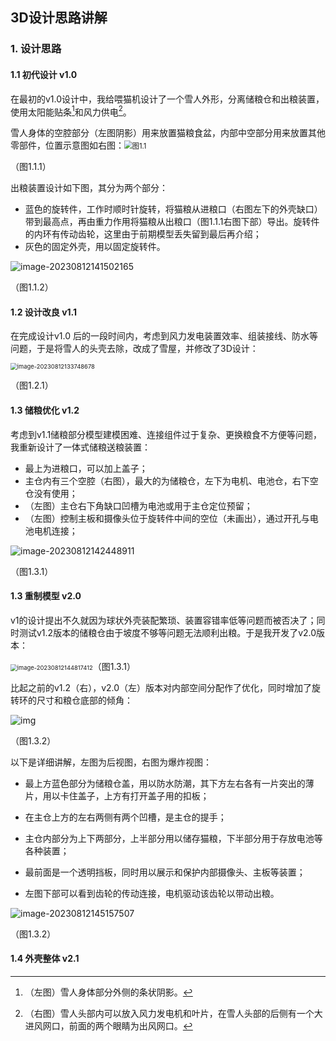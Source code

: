## 3D设计思路讲解

### 1. 设计思路

#### 1.1 初代设计 v1.0

在最初的v1.0设计中，我给喂猫机设计了一个雪人外形，分离储粮仓和出粮装置，使用太阳能贴条[^1]和风力供电[^2]。

雪人身体的空腔部分（左图阴影）用来放置猫粮食盆，内部中空部分用来放置其他零部件，位置示意图如右图：<img src="3D设计思路讲解.assets/image-20230812125513973.png" alt="图1.1" style="zoom:80%;" /> 

（图1.1.1）

[^1]: （左图）雪人身体部分外侧的条状阴影。
[^2]: （右图）雪人头部内可以放入风力发电机和叶片，在雪人头部的后侧有一个大进风网口，前面的两个眼睛为出风网口。



出粮装置设计如下图，其分为两个部分：

- 蓝色的旋转件，工作时顺时针旋转，将猫粮从进粮口（右图左下的外壳缺口）带到最高点，再由重力作用将猫粮从出粮口（图1.1.1右图下部）导出。旋转件的内环有传动齿轮，这里由于前期模型丢失留到最后再介绍；
- 灰色的固定外壳，用以固定旋转件。

![image-20230812141502165](3D设计思路讲解.assets/image-20230812141502165.png)

（图1.1.2）

#### 1.2 设计改良 v1.1

在完成设计v1.0 后的一段时间内，考虑到风力发电装置效率、组装接线、防水等问题，于是将雪人的头壳去除，改成了雪屋，并修改了3D设计：

<img src="3D设计思路讲解.assets/image-20230812133748678.png" alt="image-20230812133748678" style="zoom: 67%;" />

（图1.2.1）

#### 1.3 储粮优化 v1.2

考虑到v1.1储粮部分模型建模困难、连接组件过于复杂、更换粮食不方便等问题，我重新设计了一体式储粮送粮装置：

- 最上为进粮口，可以加上盖子；
- 主仓内有三个空腔（右图），最大的为储粮仓，左下为电机、电池仓，右下空仓没有使用；
- （左图）主仓右下角缺口凹槽为电池或用于主仓定位预留；
- （左图）控制主板和摄像头位于旋转件中间的空位（未画出），通过开孔与电池电机连接；

![image-20230812142448911](3D设计思路讲解.assets/image-20230812142448911.png)

（图1.3.1）

#### 1.3 重制模型 v2.0

v1的设计提出不久就因为球状外壳装配繁琐、装置容错率低等问题而被否决了；同时测试v1.2版本的储粮仓由于坡度不够等问题无法顺利出粮。于是我开发了v2.0版本：

<img src="3D设计思路讲解.assets/image-20230812144817412.png" alt="image-20230812144817412" style="zoom: 67%;" />（图1.3.1）

比起之前的v1.2（右），v2.0（左）版本对内部空间分配作了优化，同时增加了旋转环的尺寸和粮仓底部的倾角：

<img src="3D设计思路讲解.assets/_-1233198545_1691823844341_1691823845000_wifi_0.jpg" alt="img"  />

（图1.3.2）



以下是详细讲解，左图为后视图，右图为爆炸视图：

- 最上方蓝色部分为储粮仓盖，用以防水防潮，其下方左右各有一片突出的薄片，用以卡住盖子，上方有打开盖子用的扣板；
- 在主仓上方的左右两侧有两个凹槽，是主仓的提手；

- 主仓内部分为上下两部分，上半部分用以储存猫粮，下半部分用于存放电池等各种装置；
- 最前面是一个透明挡板，同时用以展示和保护内部摄像头、主板等装置；
- 左图下部可以看到齿轮的传动连接，电机驱动该齿轮以带动出粮。

![image-20230812145157507](3D设计思路讲解.assets/image-20230812145157507.png)

（图1.3.2）

#### 1.4 外壳整体 v2.1